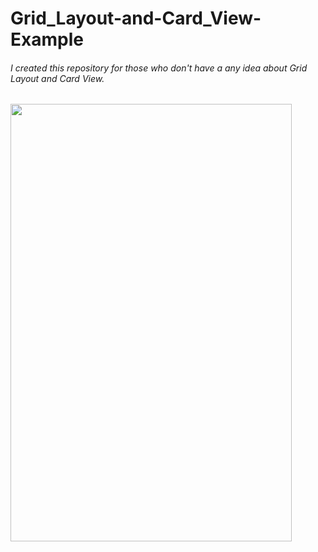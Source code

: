 # Grid_Layout-and-Card_View-Example

###### I created this repository for those who don't have a any idea about Grid Layout and Card View.

<img src="https://user-images.githubusercontent.com/29063580/43071588-ef9d4740-8e90-11e8-8841-80d21f6da127.png" width="450" height="700">
